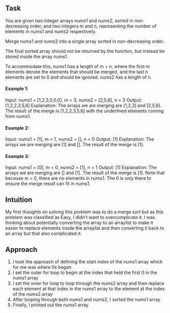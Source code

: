 ## Task
You are given two integer arrays nums1 and nums2, sorted in non-decreasing order, and two integers m and n, representing the number of elements in nums1 and nums2 respectively.

Merge nums1 and nums2 into a single array sorted in non-decreasing order.

The final sorted array should not be returned by the function, but instead be stored inside the array nums1. 

To accommodate this, nums1 has a length of m + n, where the first m elements denote the elements that should be merged, and the last n elements are set to 0 and should be ignored. 
nums2 has a length of n.

#### Example 1:
Input: nums1 = [1,2,3,0,0,0], m = 3, nums2 = [2,5,6], n = 3
Output: [1,2,2,3,5,6]
Explanation: The arrays we are merging are [1,2,3] and [2,5,6].
The result of the merge is [1,2,2,3,5,6] with the underlined elements coming from nums1.

#### Example 2:
Input: nums1 = [1], m = 1, nums2 = [], n = 0
Output: [1]
Explanation: The arrays we are merging are [1] and [].
The result of the merge is [1].

#### Example 3:
Input: nums1 = [0], m = 0, nums2 = [1], n = 1
Output: [1]
Explanation: The arrays we are merging are [] and [1].
The result of the merge is [1].
Note that because m = 0, there are no elements in nums1. The 0 is only there to ensure the merge result can fit in nums1.

## Intuition
<!-- Describe your first thoughts on how to solve this problem. -->
My first thoughts on solving this problem was to do a merge sort but as this problem was classified as Easy, I didn't want to overcomplicate it. I was thinking about potentially converting the array to an arraylist to make it easier to replace elements inside the arraylist and then converting it back to an array but that also complicated it.

## Approach
<!-- Describe your approach to solving the problem. -->
1. I took the approach of defining the start index of the nums1 array which for me was where 0s began.
2. I set the outer for loop to begin at the index that held the first 0 in the nums1 array
3. I set the inner for loop to loop through the nums2 array and then replace each element at that index in the nums1 array to the element at the index of the nums2 array
4. After looping through both nums1 and nums2, I sorted the nums1 array
5. Finally, I printed out the nums1 array
